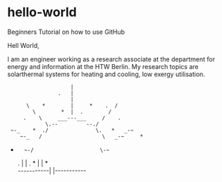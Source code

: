 # hello-world
Beginners Tutorial on how to use GitHub

Hell World,

I am an engineer working as a research associate at the department for energy and information at the HTW Berlin. My research topics are solarthermal systems for heating and cooling, low exergy utilisation.

                        |
                    .   |
                        |
          \    *        |     *    .  /
            \        *  |  .        /
         .    \     ___---___     /    .  
                \.--         --./     
     ~-_    *  ./               \.   *   _-~
        ~-_   /                   \   _-~     *
   *       ~-/                     \-~        
     .      |                       |      .
         * |                         | *     
-----------|                         |-----------

